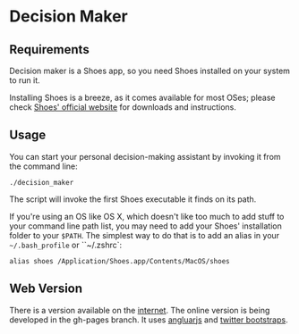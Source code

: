 # Decision Maker

## Requirements
Decision maker is a Shoes app, so you need Shoes installed on your system to
run it.

Installing Shoes is a breeze, as it comes available for most OSes; please check
[Shoes' official website](http://shoesrb.com/) for downloads and instructions.

## Usage
You can start your personal decision-making assistant by invoking it from the
command line:

    ./decision_maker

The script will invoke the first Shoes executable it finds on its path.

If you're using an OS like OS X, which doesn't like too much to add stuff to
your command line path list, you may need to add your Shoes' installation
folder to your `$PATH`. The simplest way to do that is to add an alias in
your `~/.bash_profile` or ``~/.zshrc`:

    alias shoes /Application/Shoes.app/Contents/MacOS/shoes


## Web Version
There is a version available on the [internet](http://juliaguar.github.io/decision_maker).
The online version is being developed in the gh-pages branch.
It uses [angluarjs](https://docs.angularjs.org/api) and [twitter bootstraps](http://getbootstrap.com/).
